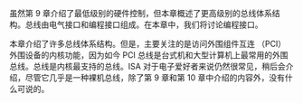虽然第 9 章介绍了最低级别的硬件控制，但本章概述了更高级别的总线体系结构。总线由电气接口和编程接口组成。在本章中，我们将讨论编程接口。

本章介绍了许多总线体系结构。但是，主要关注的是访问外围组件互连 （PCI） 外围设备的内核功能，因为如今 PCI 总线是台式机和大型计算机上最常用的外围总线。总线是内核最支持的总线。ISA 对于电子爱好者来说仍然很常见，稍后会介绍，尽管它几乎是一种裸机总线，除了第 9 章和第 10 章中介绍的内容外，没有什么可说的。